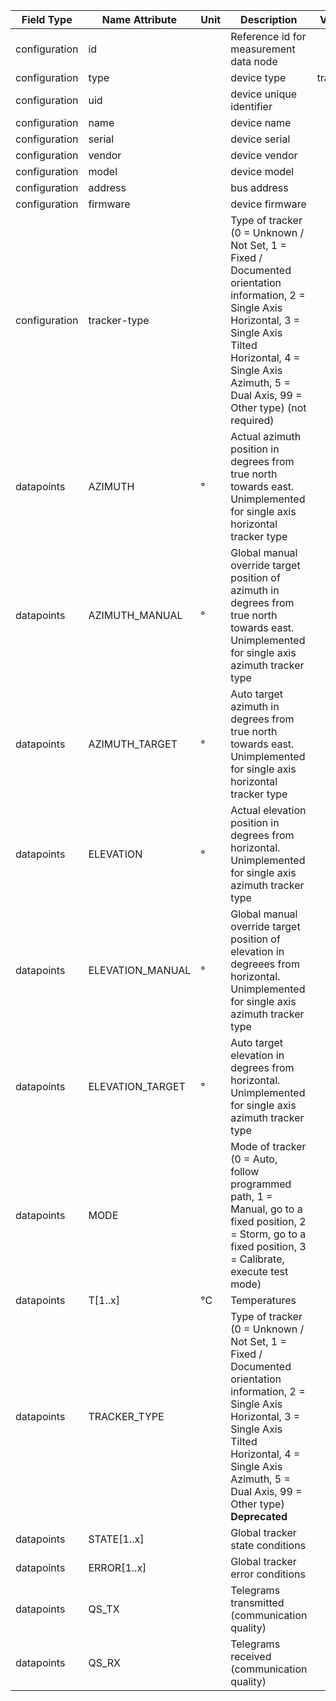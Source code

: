 | Field Type    | Name Attribute   | Unit | Description                                                                                                                                                                                                                    | Value   | Required | Example                        | Version |
|---------------|------------------|------|--------------------------------------------------------------------------------------------------------------------------------------------------------------------------------------------------------------------------------|---------|----------|--------------------------------|---------|
| configuration | id               |      | Reference id for measurement data node                                                                                                                                                                                         |         | x        | <device id=“1“ type=“tracker“> | 2.0.1   |
| configuration | type             |      | device type                                                                                                                                                                                                                    | tracker | x        | <device id=“1“ type=“tracker“> | 2.0.1   |
| configuration | uid              |      | device unique identifier                                                                                                                                                                                                       |         | x        | <uid>TRK12345</uid>            | 2.0.1   |
| configuration | name             |      | device name                                                                                                                                                                                                                    |         |          | <name>Tracker A</name>         | 2.0.1   |
| configuration | serial           |      | device serial                                                                                                                                                                                                                  |         |          | <serial>TRK11.22.33</serial>   | 2.0.1   |
| configuration | vendor           |      | device vendor                                                                                                                                                                                                                  |         |          | <vendor>vendor 123</vendor>    | 2.0.1   |
| configuration | model            |      | device model                                                                                                                                                                                                                   |         |          | <model>Model A1.3</model>      | 2.0.1   |
| configuration | address          |      | bus address                                                                                                                                                                                                                    |         |          | <address>1</address>           | 2.0.1   |
| configuration | firmware         |      | device firmware                                                                                                                                                                                                                |         |          | <firmware>1.23.3</firmware>    | 2.0.1   |
| configuration | tracker-type     |      | Type of tracker (0 = Unknown / Not Set, 1 = Fixed / Documented orientation information, 2 = Single Axis Horizontal, 3 = Single Axis Tilted Horizontal, 4 = Single Axis Azimuth, 5 = Dual Axis, 99 = Other type) (not required) |         |          | <tracker-type>1</tracker-type> |         |
| datapoints    | AZIMUTH          | °    | Actual azimuth position in degrees from true north towards east. Unimplemented for single axis horizontal tracker type                                                                                                         |         |          |                                |         |
| datapoints    | AZIMUTH_MANUAL   | °    | Global manual override target position of azimuth in degrees from true north towards east. Unimplemented for single axis azimuth tracker type                                                                                  |         |          |                                |         |
| datapoints    | AZIMUTH_TARGET   | °    | Auto target azimuth in degrees from true north towards east. Unimplemented for single axis horizontal tracker type                                                                                                             |         |          |                                |         |
| datapoints    | ELEVATION        | °    | Actual elevation position in degrees from horizontal. Unimplemented for single axis azimuth tracker type                                                                                                                       |         |          |                                |         |
| datapoints    | ELEVATION_MANUAL | °    | Global manual override target position of elevation in degreees from horizontal. Unimplemented for single axis azimuth tracker type                                                                                            |         |          |                                |         |
| datapoints    | ELEVATION_TARGET | °    | Auto target elevation in degrees from horizontal. Unimplemented for single axis azimuth tracker type                                                                                                                           |         |          |                                |         |
| datapoints    | MODE             |      | Mode of tracker (0 = Auto, follow programmed path, 1 = Manual, go to a fixed position, 2 = Storm, go to a fixed position, 3 = Calibrate, execute test mode)                                                                    |         |          |                                |         |
| datapoints    | T[1..x]          | °C   | Temperatures                                                                                                                                                                                                                   |         |          |                                |         |
| datapoints    | TRACKER_TYPE     |      | Type of tracker (0 = Unknown / Not Set, 1 = Fixed / Documented orientation information, 2 = Single Axis Horizontal, 3 = Single Axis Tilted Horizontal, 4 = Single Axis Azimuth, 5 = Dual Axis, 99 = Other type) **Deprecated** |         |          |                                |         |
| datapoints    | STATE[1..x]      |      | Global tracker state conditions	                                                                                                                                                                                               |         |          |                                |         |
| datapoints    | ERROR[1..x]      |      | Global tracker error conditions                                                                                                                                                                                                |         |          |                                |         |
| datapoints    | QS_TX            |      | Telegrams transmitted (communication quality)                                                                                                                                                                                  |         |          |                                |         |
| datapoints    | QS_RX            |      | Telegrams received (communication quality)                                                                                                                                                                                     |         |          |                                |         |
